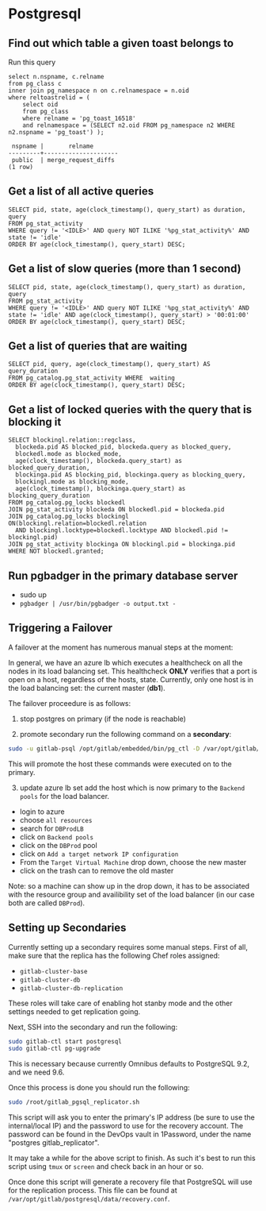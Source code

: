 # Postgresql

## Find out which table a given toast belongs to

Run this query

```
select n.nspname, c.relname
from pg_class c
inner join pg_namespace n on c.relnamespace = n.oid
where reltoastrelid = (
    select oid
    from pg_class
    where relname = 'pg_toast_16518'
    and relnamespace = (SELECT n2.oid FROM pg_namespace n2 WHERE n2.nspname = 'pg_toast') );

 nspname |       relname
---------+---------------------
 public  | merge_request_diffs
(1 row)
```

## Get a list of all active queries

```
SELECT pid, state, age(clock_timestamp(), query_start) as duration, query
FROM pg_stat_activity
WHERE query != '<IDLE>' AND query NOT ILIKE '%pg_stat_activity%' AND state != 'idle'
ORDER BY age(clock_timestamp(), query_start) DESC;
```

## Get a list of slow queries (more than 1 second)

```
SELECT pid, state, age(clock_timestamp(), query_start) as duration, query
FROM pg_stat_activity
WHERE query != '<IDLE>' AND query NOT ILIKE '%pg_stat_activity%' AND state != 'idle' AND age(clock_timestamp(), query_start) > '00:01:00'
ORDER BY age(clock_timestamp(), query_start) DESC;
```

## Get a list of queries that are waiting

```
SELECT pid, query, age(clock_timestamp(), query_start) AS query_duration
FROM pg_catalog.pg_stat_activity WHERE  waiting
ORDER BY age(clock_timestamp(), query_start) DESC;
```

## Get a list of locked queries with the query that is blocking it

```
SELECT blockingl.relation::regclass,
  blockeda.pid AS blocked_pid, blockeda.query as blocked_query,
  blockedl.mode as blocked_mode,
  age(clock_timestamp(), blockeda.query_start) as blocked_query_duration,
  blockinga.pid AS blocking_pid, blockinga.query as blocking_query,
  blockingl.mode as blocking_mode,
  age(clock_timestamp(), blockinga.query_start) as blocking_query_duration
FROM pg_catalog.pg_locks blockedl
JOIN pg_stat_activity blockeda ON blockedl.pid = blockeda.pid
JOIN pg_catalog.pg_locks blockingl ON(blockingl.relation=blockedl.relation
  AND blockingl.locktype=blockedl.locktype AND blockedl.pid != blockingl.pid)
JOIN pg_stat_activity blockinga ON blockingl.pid = blockinga.pid
WHERE NOT blockedl.granted;
```

## Run pgbadger in the primary database server

* sudo up
* `pgbadger | /usr/bin/pgbadger -o output.txt -`

## Triggering a Failover

A failover at the moment has numerous manual steps at the moment:

In general, we have an azure lb which executes a healthcheck on all the nodes in
its load balancing set. This healthcheck **ONLY** verifies that a port is open on
a host, regardless of the hosts, state. Currently, only one host is in the load 
balancing set: the current master (**db1**).

The failover proceedure is as follows:

1. stop postgres on primary (if the node is reachable)

2. promote secondary
run the following command on a **secondary**:

```bash
sudo -u gitlab-psql /opt/gitlab/embedded/bin/pg_ctl -D /var/opt/gitlab/postgresql/data promote
```

This will promote the host these commands were executed on to the primary.

3. update azure lb set
add the host which is now primary to the `Backend pools` for the load balancer.

* login to azure
* choose `all resources`
* search for `DBProdLB`
* click on `Backend pools`
* click on the `DBProd` pool
* click on `Add a target network IP configuration`
* From the `Target Virtual Machine` drop down, choose the new master
* click on the trash can to remove the old master

Note: so a machine can show up in the drop down, it has to be associated with the resource group and availibility set of the load balancer (in our case both are called `DBProd`).

## Setting up Secondaries

Currently setting up a secondary requires some manual steps. First of all, make
sure that the replica has the following Chef roles assigned:

* `gitlab-cluster-base`
* `gitlab-cluster-db`
* `gitlab-cluster-db-replication`

These roles will take care of enabling hot stanby mode and the other settings
needed to get replication going.

Next, SSH into the secondary and run the following:

```bash
sudo gitlab-ctl start postgresql
sudo gitlab-ctl pg-upgrade
```

This is necessary because currently Omnibus defaults to PostgreSQL 9.2, and we
need 9.6.

Once this process is done you should run the following:

```bash
sudo /root/gitlab_pgsql_replicator.sh
```

This script will ask you to enter the primary's IP address (be sure to use the
internal/local IP) and the password to use for the recovery account. The
password can be found in the DevOps vault in 1Password, under the name "postgres
gitlab_replicator".

It may take a while for the above script to finish. As such it's best to run
this script using `tmux` or `screen` and check back in an hour or so.

Once done this script will generate a recovery file that PostgreSQL will use for
the replication process. This file can be found at
`/var/opt/gitlab/postgresql/data/recovery.conf`.
